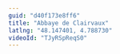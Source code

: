 ```yaml
---
guid: "d40f173e8ff6"
title: "Abbaye de Clairvaux"
latlng: "48.147401, 4.788730"
videoId: "TJyRSpReqS0" 
---
```

